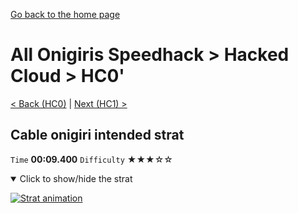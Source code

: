 [Go back to the home page](https://github.com/Doublevil/scbspeedrun)

# All Onigiris Speedhack > Hacked Cloud > HC0'

[< Back (HC0)](https://github.com/Doublevil/scbspeedrun/blob/main/levels/arb_sh/HC/HC0.md) | [Next (HC1) >](https://github.com/Doublevil/scbspeedrun/blob/main/levels/arb_sh/HC/HC1.md)

## Cable onigiri intended strat

`Time` **00:09.400** `Difficulty` ★★★☆☆
<details open>
  <summary>Click to show/hide the strat</summary>

  [![Strat animation](https://github.com/Doublevil/scbspeedrun/blob/main/media/levels/HC/HC0_CableOnigiriStrat.webp)](https://github.com/Doublevil/scbspeedrun/blob/main/media/levels/HC/HC0_CableOnigiriStrat.mp4?raw=true)
</details>
